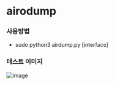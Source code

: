 # airodump
### 사용방법
- sudo python3 airdump.py [interface]

### 테스트 이미지
![image](https://user-images.githubusercontent.com/77657793/211584201-264772ee-7e7c-460b-9faa-e4705f38acd4.png)
